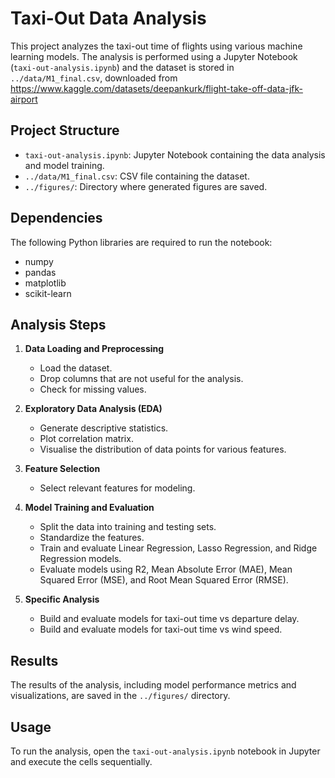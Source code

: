 # Taxi-Out Data Analysis

This project analyzes the taxi-out time of flights using various machine learning models. The analysis is performed using a Jupyter Notebook (`taxi-out-analysis.ipynb`) and the dataset is stored in `../data/M1_final.csv`, downloaded from https://www.kaggle.com/datasets/deepankurk/flight-take-off-data-jfk-airport

## Project Structure

- `taxi-out-analysis.ipynb`: Jupyter Notebook containing the data analysis and model training.
- `../data/M1_final.csv`: CSV file containing the dataset.
- `../figures/`: Directory where generated figures are saved.

## Dependencies

The following Python libraries are required to run the notebook:

- numpy
- pandas
- matplotlib
- scikit-learn

## Analysis Steps

1. **Data Loading and Preprocessing**
    - Load the dataset.
    - Drop columns that are not useful for the analysis.
    - Check for missing values.

2. **Exploratory Data Analysis (EDA)**
    - Generate descriptive statistics.
    - Plot correlation matrix.
    - Visualise the distribution of data points for various features.

3. **Feature Selection**
    - Select relevant features for modeling.

4. **Model Training and Evaluation**
    - Split the data into training and testing sets.
    - Standardize the features.
    - Train and evaluate Linear Regression, Lasso Regression, and Ridge Regression models.
    - Evaluate models using R2, Mean Absolute Error (MAE), Mean Squared Error (MSE), and Root Mean Squared Error (RMSE).

5. **Specific Analysis**
    - Build and evaluate models for taxi-out time vs departure delay.
    - Build and evaluate models for taxi-out time vs wind speed.

## Results

The results of the analysis, including model performance metrics and visualizations, are saved in the `../figures/` directory.

## Usage

To run the analysis, open the `taxi-out-analysis.ipynb` notebook in Jupyter and execute the cells sequentially.